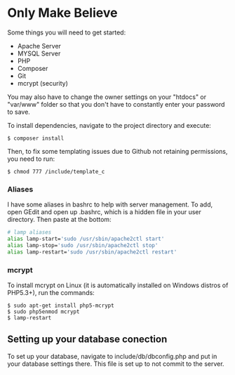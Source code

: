 
Only Make Believe
====================

Some things you will need to get started:

 - Apache Server
 - MYSQL Server
 - PHP
 - Composer
 - Git
 - mcrypt (security)

You may also have to change the owner settings on your 
"htdocs" or "var/www" folder so that you don't have to 
constantly enter your password to save.

To install dependencies, navigate to the project 
directory and execute:

```
$ composer install
```

Then, to fix some templating issues due to Github not retaining permissions,
you need to run:

```
$ chmod 777 /include/template_c
```

### Aliases ###

I have some aliases in bashrc to help with server management. To add, 
open GEdit and open up .bashrc, which is a hidden file in your user directory.
Then paste at the bottom:

```bash
# lamp aliases
alias lamp-start='sudo /usr/sbin/apache2ctl start'
alias lamp-stop='sudo /usr/sbin/apache2ctl stop'
alias lamp-restart='sudo /usr/sbin/apache2ctl restart'
```

### mcrypt ###

To install mcrypt on Linux (it is automatically installed on Windows distros of PHP5.3+),
run the commands:

```
$ sudo apt-get install php5-mcrypt
$ sudo php5enmod mcrypt
$ lamp-restart 
```

## Setting up your database conection ##

To set up your database, navigate to include/db/dbconfig.php 
and put in your database settings there.
This file is set up to not commit to the server.
